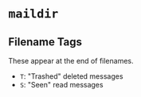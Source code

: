 # `maildir`


## Filename Tags

These appear at the end of filenames.

- `T`: "Trashed" deleted messages
- `S`: "Seen" read messages
